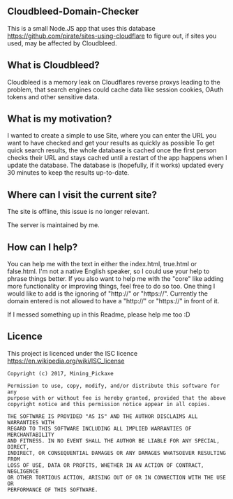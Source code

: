 ## Cloudbleed-Domain-Checker
This is a small Node.JS app that uses this database https://github.com/pirate/sites-using-cloudflare to figure out, if sites you used, may be affected by Cloudbleed.

## What is Cloudbleed?
Cloudbleed is a memory leak on Cloudflares reverse proxys leading to the problem, that search engines could cache data like session cookies, OAuth tokens and other sensitive data.

## What is my motivation?
I wanted to create a simple to use Site, where you can enter the URL you want to have checked and get your results as quickly as possible
To get quick search results, the whole database is cached once the first person checks their URL and stays cached until a restart of the app happens when I update the database.
The database is (hopefully, if it works) updated every 30 minutes to keep the results up-to-date.

## Where can I visit the current site?
The site is offline, this issue is no longer relevant. 

The server is maintained by me.

## How can I help?
You can help me with the text in either the index.html, true.html or false.html. I'm not a native English speaker, so I could use your help to phrase things better. 
If you also want to help me with the "core" like adding more functionality or improving things, feel free to do so too. One thing I would like to add is the ignoring of "http://" or "https://". Currently the domain entered is not allowed to have a "http://" or "https://" in front of it.

If I messed something up in this Readme, please help me too :D

## Licence
This project is licenced under the ISC licence https://en.wikipedia.org/wiki/ISC_license

```
Copyright (c) 2017, Mining_Pickaxe

Permission to use, copy, modify, and/or distribute this software for any
purpose with or without fee is hereby granted, provided that the above
copyright notice and this permission notice appear in all copies.

THE SOFTWARE IS PROVIDED "AS IS" AND THE AUTHOR DISCLAIMS ALL WARRANTIES WITH
REGARD TO THIS SOFTWARE INCLUDING ALL IMPLIED WARRANTIES OF MERCHANTABILITY
AND FITNESS. IN NO EVENT SHALL THE AUTHOR BE LIABLE FOR ANY SPECIAL, DIRECT,
INDIRECT, OR CONSEQUENTIAL DAMAGES OR ANY DAMAGES WHATSOEVER RESULTING FROM
LOSS OF USE, DATA OR PROFITS, WHETHER IN AN ACTION OF CONTRACT, NEGLIGENCE
OR OTHER TORTIOUS ACTION, ARISING OUT OF OR IN CONNECTION WITH THE USE OR
PERFORMANCE OF THIS SOFTWARE.
```
